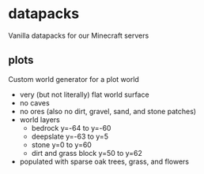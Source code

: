 # datapacks
Vanilla datapacks for our Minecraft servers

## plots
Custom world generator for a plot world
- very (but not literally) flat world surface
- no caves
- no ores (also no dirt, gravel, sand, and stone patches)
- world layers
  - bedrock y=-64 to y=-60
  - deepslate y=-63 to y=5
  - stone y=0 to y=60
  - dirt and grass block y=50 to y=62
- populated with sparse oak trees, grass, and flowers

